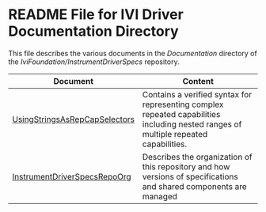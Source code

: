 # README File for IVI Driver Documentation Directory

This file describes the various documents in the *Documentation*
directory of the *IviFoundation/InstrumentDriverSpecs* repository.

| Document    |  Content  |
| --------    |  -------  |
| [UsingStringsAsRepCapSelectors](./UsingStringsAsRepCapSelectors.md) | Contains a verified syntax for representing complex repeated capabilities including nested ranges of multiple repeated capabilities. |
| [InstrumentDriverSpecsRepoOrg](./InstrumentDriverSpecsRepoOrg.md)   | Describes the organization of this repository and how versions of specifications and shared components are managed |
